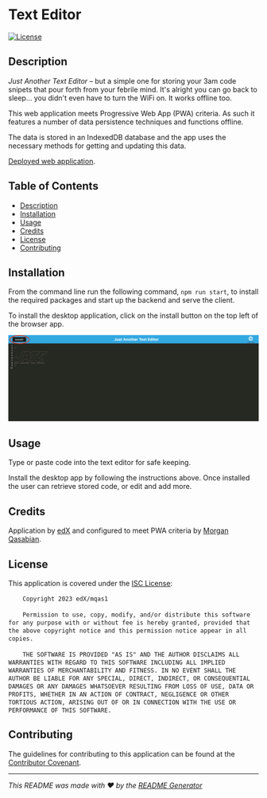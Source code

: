 # Text Editor

[![License](https://img.shields.io/badge/License-ISC-blue.svg)](https://opensource.org/licenses/ISC)

## Description

*Just Another Text Editor* – but a simple one for storing your 3am code snipets that pour forth from your febrile mind. It's alright you can go back to sleep... you didn't even have to turn the WiFi on. It works offline too.

This web application meets Progressive Web App (PWA) criteria. As such it features a number of data persistence techniques and functions offline.

The data is stored in an IndexedDB database and the app uses the necessary methods for getting and updating this data.

[Deployed web application](https://mqas1-text-editor.herokuapp.com/).
  
## Table of Contents
  
- [Description](#description)
- [Installation](#installation)
- [Usage](#usage)
- [Credits](#credits)
- [License](#license)
- [Contributing](#contributing)
  
## Installation

From the command line run the following command, ```npm run start```, to install the required packages and start up the backend and serve the client.

To install the desktop application, click on the install button on the top left of the browser app.

![screen shot of the browser for installing the desktop app](./assets/images/screenshot.png)
## Usage

Type or paste code into the text editor for safe keeping.

Install the desktop app by following the instructions above. Once installed the user can retrieve stored code, or edit and add more.

## Credits
Application by [edX](https://techbootcamp.sydney.edu.au/coding/) and configured to meet PWA criteria by [Morgan Qasabian](https://github.com/mqas1). 
  
## License
This application is covered under the [ISC License](https://opensource.org/licenses/ISC):
        
        Copyright 2023 edX/mqas1

        Permission to use, copy, modify, and/or distribute this software for any purpose with or without fee is hereby granted, provided that the above copyright notice and this permission notice appear in all copies.

        THE SOFTWARE IS PROVIDED "AS IS" AND THE AUTHOR DISCLAIMS ALL WARRANTIES WITH REGARD TO THIS SOFTWARE INCLUDING ALL IMPLIED WARRANTIES OF MERCHANTABILITY AND FITNESS. IN NO EVENT SHALL THE AUTHOR BE LIABLE FOR ANY SPECIAL, DIRECT, INDIRECT, OR CONSEQUENTIAL DAMAGES OR ANY DAMAGES WHATSOEVER RESULTING FROM LOSS OF USE, DATA OR PROFITS, WHETHER IN AN ACTION OF CONTRACT, NEGLIGENCE OR OTHER TORTIOUS ACTION, ARISING OUT OF OR IN CONNECTION WITH THE USE OR PERFORMANCE OF THIS SOFTWARE.
         
## Contributing
  
The guidelines for contributing to this application can be found at the [Contributor Covenant](https://www.contributor-covenant.org/).

---
  
*This README was made with ❤️ by the [README Generator](https://github.com/mqas1/readme-generator)*
